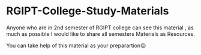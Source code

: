 # RGIPT-College-Study-Materials

Anyone who are in 2nd semester of RGIPT college can see this material , as much as possible I would like to share all semesters Materials as Resources.

You can take help of this material as your preparartion😉
